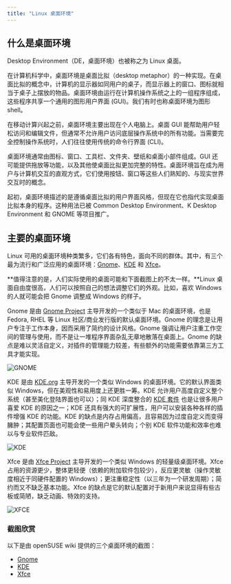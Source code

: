 ```yaml
---
title: "Linux 桌面环境"
---
```


## 什么是桌面环境

Desktop Environment（DE，桌面环境）也被称之为 Linux 桌面。

在计算机科学中，桌面环境是桌面比拟（desktop metaphor）的一种实现。在桌面比拟的概念中，计算机的显示器如同用户的桌子，而显示器上的窗口、图标就相当于桌子上摆放的物品。桌面环境由运行在计算机操作系统之上的一组程序组成，这些程序共享一个通用的图形用户界面 (GUI)。我们有时也称桌面环境为图形 shell。

在移动计算兴起之前，桌面环境主要出现在个人电脑上。桌面 GUI 能帮助用户轻松访问和编辑文件，但通常不允许用户访问底层操作系统中的所有功能。当需要完全控制操作系统时，人们往往使用传统的命令行界面 (CLI)。

桌面环境通常由图标、窗口、工具栏、文件夹、壁纸和桌面小部件组成。GUI 还可能提供拖放等功能，以及其他使桌面比拟更加完整的特性。桌面环境旨在成为用户与计算机交互的直观方式，它们使用按钮、窗口等这些人们熟知的、与现实世界交互时的概念。

起初，桌面环境描述的是遵循桌面比拟的用户界面风格，但现在它也指代实现桌面比拟本身的程序。这种用法已被 Common Desktop Environment、K Desktop Environment 和 GNOME 等项目推广。

## 主要的桌面环境

Linux 可用的桌面环境种类繁多，它们各有特色，面向不同的群体。其中，有三个最为流行和广泛应用的桌面环境：[Gnome](https://www.gnome.org/)、[KDE](https://kde.org/) 和 [Xfce](https://xfce.org/)。

**值得注意的是，人们实际使用的桌面可能和下面截图上的不太一样。**Linux 桌面自由度很高，人们可以按照自己的想法调整它们的外观。比如，喜欢 Windows 的人就可能会把 Gnome 调整成 Windows 的样子。

Gnome 是由 [Gnome Project](https://www.gnome.org/) 主导开发的一个类似于 Mac 的桌面环境，也是 Fedora, RHEL 等 Linux 社区/商业发行版的默认桌面环境。Gnome 的理念是让用户专注于工作本身，因而采用了简约的设计风格。Gnome 强调让用户注重工作空间的管理与使用，而不是让一堆程序界面杂乱无章地散落在桌面上。Gnome 的缺点是难以灵活自定义，对插件的管理能力较差，有些额外的功能需要依靠第三方工具才能实现。

![GNOME](./assets/OSlp151_GNOME-Notifications.png)

KDE 是由 [KDE.org](https://kde.org/) 主导开发的一个类似 Windows 的桌面环境。它的默认界面类似 Windows，但在美观性和易用度上还更胜一筹。KDE 允许用户高度自定义整个系统（甚至美化登陆界面也可以）；同 KDE 深度整合的 [KDE 套件](https://apps.kde.org/) 也是让很多用户喜爱 KDE 的原因之一；KDE 还具有强大的可扩展性，用户可以安装各种各样的插件增强 KDE 的功能。KDE 的缺点是内存占用偏高，且容易因为过度自定义而变得臃肿；其配置页面也可能会使一些用户晕头转向；个别 KDE 软件功能和效率也难以与专业软件匹敌。

![KDE](./assets/opensuse-kde.png)

Xfce 是由 [Xfce Project](https://xfce.org/) 主导开发的一个类似 Windows 的轻量级桌面环境。Xfce 占用的资源更少，整体更轻便（依赖的附加软件包较少），反应更灵敏（操作灵敏度相近于同硬件配置的 Windows）；更注重稳定性（以三年为一个研发周期）；简约而又不缺乏基本功能。Xfce 的缺点是它的默认配置对于新用户来说显得有些古板或简陋，缺乏动画、特效的支持。

![XFCE](./assets/Xfce4.16.png)

### 截图欣赏

以下是由 openSUSE wiki 提供的三个桌面环境的截图：

- [Gnome](https://zh.opensuse.org/Portal:GNOME/Screenshots)
- [KDE](https://zh.opensuse.org/KDE)
- [Xfce](https://zh.opensuse.org/Portal:Xfce/Screenshots)
